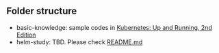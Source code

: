 ## Folder structure
- basic-knowledge: sample codes in [Kubernetes: Up and Running, 2nd Edition](https://www.oreilly.com/library/view/kubernetes-up-and/9781492046523/)
- helm-study: TBD. Please check [README.md](./helm-study/)
